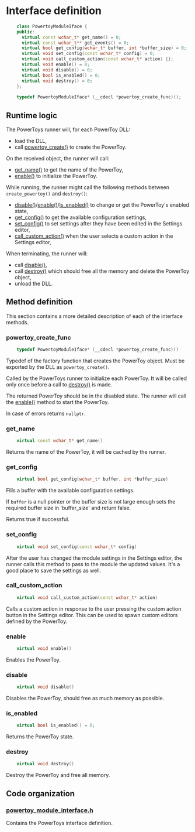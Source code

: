# Interface definition

```cpp
    class PowertoyModuleIface {
    public:
      virtual const wchar_t* get_name() = 0;
      virtual const wchar_t** get_events() = 0;
      virtual bool get_config(wchar_t* buffer, int *buffer_size) = 0;
      virtual void set_config(const wchar_t* config) = 0;
      virtual void call_custom_action(const wchar_t* action) {};
      virtual void enable() = 0;
      virtual void disable() = 0;
      virtual bool is_enabled() = 0;
      virtual void destroy() = 0;
    };
    
    typedef PowertoyModuleIface* (__cdecl *powertoy_create_func)();
```

## Runtime logic

The PowerToys runner will, for each PowerToy DLL:

- load the DLL,
- call [powertoy_create()](#powertoy_create_func) to create the PowerToy.

On the received object, the runner will call:

- [get_name()](#get_name) to get the name of the PowerToy,
- [enable()](#enable) to initialize the PowerToy.

While running, the runner might call the following methods between `create_powertoy()`
and `destroy()`:

- [disable()](#disable)/[enable()](#enable)/[is_enabled()](#is_enabled) to change or get the PowerToy's enabled state,
- [get_config()](#get_config) to get the available configuration settings,
- [set_config()](#set_config) to set settings after they have been edited in the Settings editor,
- [call_custom_action()](#call_custom_action) when the user selects a custom action in the Settings editor,

When terminating, the runner will:

- call [disable()](#disable),
- call [destroy()](#destroy) which should free all the memory and delete the PowerToy object,
- unload the DLL.

## Method definition

This section contains a more detailed description of each of the interface methods.

### powertoy_create_func

```cpp
    typedef PowertoyModuleIface* (__cdecl *powertoy_create_func)()
```

Typedef of the factory function that creates the PowerToy object.
Must be exported by the DLL as `powertoy_create()`.

Called by the PowerToys runner to initialize each PowerToy.
It will be called only once before a call to [destroy()](#destroy) is made.

The returned PowerToy should be in the disabled state. The runner will call the [enable()](#enable) method to start the PowerToy.

In case of errors returns `nullptr`.

### get_name

```cpp
    virtual const wchar_t* get_name()
```

Returns the name of the PowerToy, it will be cached by the runner.

### get_config

```cpp
    virtual bool get_config(wchar_t* buffer, int *buffer_size)
```

Fills a buffer with the available configuration settings.

If `buffer` is a null pointer or the buffer size is not large enough sets the required buffer size in 'buffer_size' and return false.

Returns true if successful.

### set_config

```cpp
    virtual void set_config(const wchar_t* config)
```

After the user has changed the module settings in the Settings editor, the runner calls this method to pass to the module the updated values. It's a good place to save the settings as well.

### call_custom_action

```cpp
    virtual void call_custom_action(const wchar_t* action)
```

Calls a custom action in response to the user pressing the custom action button in the Settings editor. This can be used to spawn custom editors defined by the PowerToy.

### enable

```cpp
    virtual void enable()
```

Enables the PowerToy.

### disable

```cpp
    virtual void disable()
```

Disables the PowerToy, should free as much memory as possible.

### is_enabled

```cpp
    virtual bool is_enabled() = 0;
```

Returns the PowerToy state.

### destroy

```cpp
    virtual void destroy()
```

Destroy the PowerToy and free all memory.

## Code organization

### [powertoy_module_interface.h](/src/modules/interface/powertoy_module_interface.h)

Contains the PowerToys interface definition.
